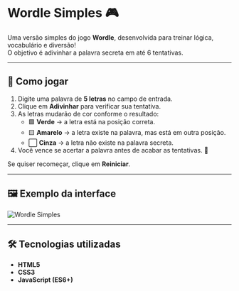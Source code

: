 # Wordle Simples 🎮

Uma versão simples do jogo **Wordle**, desenvolvida para treinar lógica, vocabulário e diversão!  
O objetivo é adivinhar a palavra secreta em até 6 tentativas.

---

## 🚀 Como jogar

1. Digite uma palavra de **5 letras** no campo de entrada.  
2. Clique em **Adivinhar** para verificar sua tentativa.  
3. As letras mudarão de cor conforme o resultado:
   - 🟩 **Verde** → a letra está na posição correta.  
   - 🟨 **Amarelo** → a letra existe na palavra, mas está em outra posição.  
   - ⬜ **Cinza** → a letra não existe na palavra secreta.  
4. Você vence se acertar a palavra antes de acabar as tentativas. 🎉  

Se quiser recomeçar, clique em **Reiniciar**.

---

## 🖼️ Exemplo da interface

![Wordle Simples](b3679f03-60dc-4910-b183-2732d9444497.png)

---

## 🛠️ Tecnologias utilizadas

- **HTML5**  
- **CSS3**  
- **JavaScript (ES6+)**  


